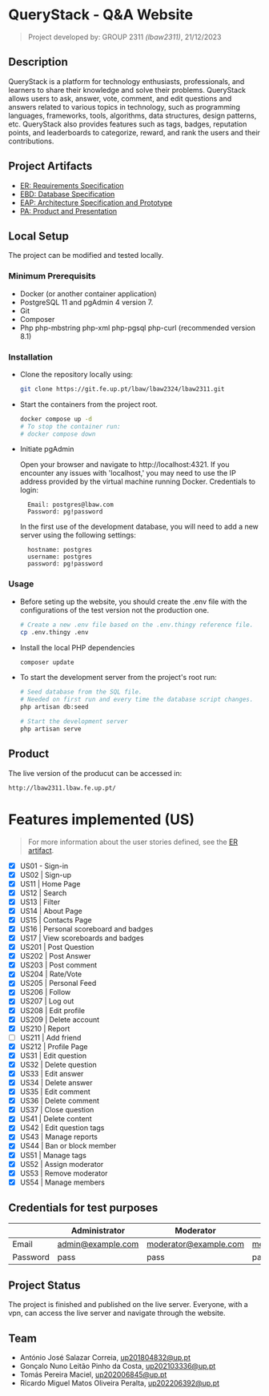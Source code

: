 # QueryStack - Q&A Website
> Project developed  by:
> GROUP 2311 _(lbaw2311)_, 21/12/2023

## Description 
QueryStack is a platform for technology enthusiasts, professionals, and learners to share their knowledge and solve their problems. QueryStack allows users to ask, answer, vote, comment, and edit questions and answers related to various topics in technology, such as programming languages, frameworks, tools, algorithms, data structures, design patterns, etc. QueryStack also provides features such as tags, badges, reputation points, and leaderboards to categorize, reward, and rank the users and their contributions.
## Project Artifacts
* [ER: Requirements Specification](https://git.fe.up.pt/lbaw/lbaw2324/lbaw2311/-/wikis/er)
* [EBD: Database Specification](https://git.fe.up.pt/lbaw/lbaw2324/lbaw2311/-/wikis/EBD)
* [EAP: Architecture Specification and Prototype](https://git.fe.up.pt/lbaw/lbaw2324/lbaw2311/-/wikis/EAP)
* [PA: Product and Presentation](https://git.fe.up.pt/lbaw/lbaw2324/lbaw2311/-/wikis/pa)

## Local Setup
The project can be modified and tested locally.

### Minimum Prerequisits
* Docker (or another container application)
* PostgreSQL 11 and pgAdmin 4 version 7.
* Git
* Composer 
* Php php-mbstring php-xml php-pgsql php-curl (recommended version 8.1)
### Installation
* Clone the repository locally using:
    ```bash
    git clone https://git.fe.up.pt/lbaw/lbaw2324/lbaw2311.git
    ```
* Start the containers from the project root.
    ```bash
    docker compose up -d
    # To stop the container run:
    # docker compose down
    ```
* Initiate pgAdmin

    Open your browser and navigate to http://localhost:4321. If you encounter any issues with 'localhost,' you may need to use the IP address provided by the virtual machine running Docker.
    Credentials to login:

        Email: postgres@lbaw.com
        Password: pg!password

    In the first use of the development database, you will need to add a new server using the following settings:

        hostname: postgres
        username: postgres
        password: pg!password


### Usage
* Before seting up the website, you should create the .env file with the configurations of the test version not the production one.

    ```bash
    # Create a new .env file based on the .env.thingy reference file.
    cp .env.thingy .env
    ```
* Install the local PHP dependencies
    ```bash 
    composer update
    ```
* To start the development server from the project's root run:
    ```bash 
    # Seed database from the SQL file.
    # Needed on first run and every time the database script changes.
    php artisan db:seed

    # Start the development server
    php artisan serve
    ```

## Product
The live version of the producut can be accessed in:
```
http://lbaw2311.lbaw.fe.up.pt/
```

# Features implemented (US)
> For more information about the user stories defined, see the [ER artifact](../../wiki/er).

- [x] US01 - Sign-in
- [x] US02 | Sign-up 
- [x] US11 | Home Page 
- [x] US12 | Search 
- [x] US13 | Filter 
- [x] US14 | About Page 
- [x] US15 | Contacts Page 
- [x] US16 | Personal scoreboard and badges 
- [x] US17 | View scoreboards and badges 
- [x] US201 | Post Question 
- [x] US202 | Post Answer 
- [x] US203 | Post comment 
- [x] US204 | Rate/Vote 
- [x] US205 | Personal Feed 
- [x] US206 | Follow 
- [x] US207 | Log out 
- [x] US208 | Edit profile 
- [x] US209 | Delete account 
- [x] US210 | Report
- [ ] US211 | Add friend
- [x] US212 | Profile Page
- [x] US31 | Edit question 
- [x] US32 | Delete question 
- [x] US33 | Edit answer 
- [x] US34 | Delete answer 
- [x] US35 | Edit comment 
- [x] US36 | Delete comment 
- [x] US37 | Close question
- [x] US41 | Delete content 
- [x] US42 | Edit question tags 
- [x] US43 | Manage reports 
- [x] US44 | Ban or block member 
- [x] US51 | Manage tags 
- [x] US52 | Assign moderator
- [x] US53 | Remove moderator
- [x] US54 | Manage members 

## Credentials for test purposes
||Administrator|Moderator|Regular User|
|-----|-----|-----|------|
|Email|admin@example.com|moderator@example.com|member1@example.com|
|Password|pass|pass|pass|

## Project Status
The project is finished and published on the live server. Everyone, with a vpn, can access the live server and navigate through the website.

## Team
* António José Salazar Correia, up201804832@up.pt
* Gonçalo Nuno Leitão Pinho da Costa, up202103336@up.pt
* Tomás Pereira Maciel, up202006845@up.pt
* Ricardo Miguel Matos Oliveira Peralta, up202206392@up.pt